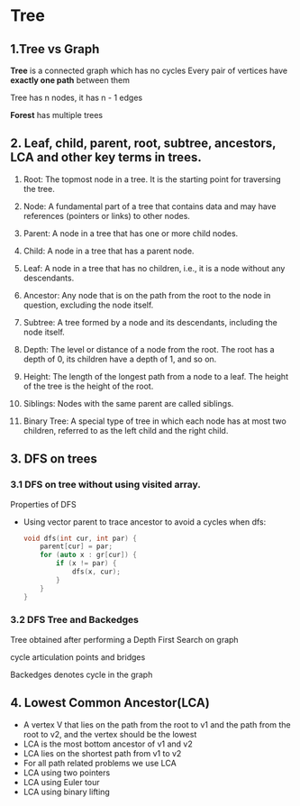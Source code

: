 # Tree

## 1.Tree vs Graph
**Tree** is a connected graph which has no cycles
Every pair of vertices have **exactly one path** between them

Tree has n nodes, it has n - 1 edges

**Forest** has multiple trees

## 2. Leaf, child, parent, root, subtree, ancestors, LCA and other key terms in trees.

1. Root: The topmost node in a tree. It is the starting point for traversing the tree.

2. Node: A fundamental part of a tree that contains data and may have references (pointers or links) to other nodes.

3. Parent: A node in a tree that has one or more child nodes.

4. Child: A node in a tree that has a parent node.

5. Leaf: A node in a tree that has no children, i.e., it is a node without any descendants.

6. Ancestor: Any node that is on the path from the root to the node in question, excluding the node itself.

7. Subtree: A tree formed by a node and its descendants, including the node itself.

8. Depth: The level or distance of a node from the root. The root has a depth of 0, its children have a depth of 1, and so on.

9. Height: The length of the longest path from a node to a leaf. The height of the tree is the height of the root.

10. Siblings: Nodes with the same parent are called siblings.

11. Binary Tree: A special type of tree in which each node has at most two children, referred to as the left child and the right child.

## 3. DFS on trees

### 3.1 DFS on tree without using visited array.
Properties of DFS
 - Using vector parent to trace ancestor to avoid a cycles when dfs:
    ```C++
    void dfs(int cur, int par) {
        parent[cur] = par;
        for (auto x : gr[cur]) {
            if (x != par) {
                dfs(x, cur);
            }
        }
    }
    ```
### 3.2 DFS Tree and Backedges

Tree obtained after performing a Depth First Search on graph

cycle
articulation points and bridges

Backedges denotes cycle in the graph

## 4. Lowest Common Ancestor(LCA)

- A vertex V that lies on the path from the root to v1 and the path from the root to v2, and the vertex should be the lowest
- LCA is the most bottom ancestor of v1 and v2
- LCA lies on the shortest path from v1 to v2
- For all path related problems we use LCA
- LCA using two pointers
- LCA using Euler tour
- LCA using binary lifting
  

